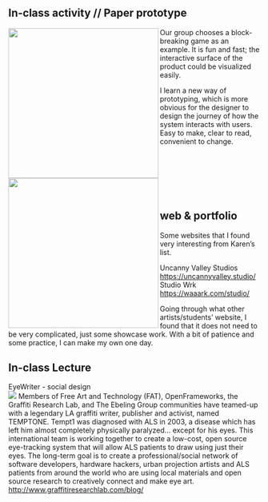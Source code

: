 ## In-class activity // Paper prototype

<img align="left" width="300" height="300" src="https://github.com/ShuchenWuu/Slave-to-algorithm/blob/master/week%206/Screen%20Shot%202020-08-28%20at%2012.43.50.png">

<img align="left" height="300" src="https://github.com/ShuchenWuu/Slave-to-algorithm/blob/master/week%206/IMB_UIkZHR.GIF">

Our group chooses a block-breaking game as an example. It is fun and fast; the interactive surface of the product could be visualized easily.

I learn a new way of prototyping, which is more obvious for the designer to design the journey of how the system interacts with users. Easy to make, clear to read, convenient to change.<br />


<br />
<br />
<br />
<br />
<br />

## web & portfolio

Some websites that I found very interesting from Karen’s list.

Uncanny Valley Studios https://uncannyvalley.studio/
<br />
Studio Wrk https://waaark.com/studio/

Going through what other artists/students’ website, I found that it does not need to be very complicated, just some showcase work. With a bit of patience and some practice, I can make my own one day.

## In-class Lecture

EyeWriter - social design<br />
![](https://github.com/ShuchenWuu/Slave-to-algorithm/blob/master/week%206/IMB_UIkZHR.GIF)
Members of Free Art and Technology (FAT), OpenFrameworks, the Graffiti Research Lab, and The Ebeling Group communities have teamed-up with a legendary LA graffiti writer, publisher and activist, named TEMPTONE. Tempt1 was diagnosed with ALS in 2003, a disease which has left him almost completely physically paralyzed… except for his eyes. This international team is working together to create a low-cost, open source eye-tracking system that will allow ALS patients to draw using just their eyes. The long-term goal is to create a professional/social network of software developers, hardware hackers, urban projection artists and ALS patients from around the world who are using local materials and open source research to creatively connect and make eye art.
http://www.graffitiresearchlab.com/blog/

